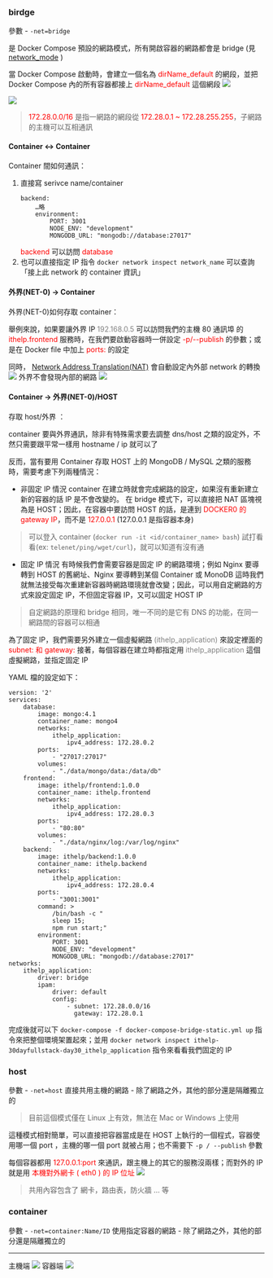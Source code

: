 ### birdge
參數 - `-net=bridge`

是 Docker Compose 預設的網路模式，所有開啟容器的網路都會是 bridge (見 [network_mode](https://docs.docker.com/compose/compose-file/compose-file-v2/#network_mode) )

當 Docker Compose 啟動時，會建立一個名為 <font color=red>dirName_default</font> 的網段，並把 Docker Compose 內的所有容器都接上 <font color=red>dirName_default</font> 這個網段 ![](img/Pasted%20image%2020201217015447.png)

![](img/20110371THr1CEnIA0.png)
> <font color=red>172.28.0.0/16</font> 是指一網路的網段從 <font color=red>172.28.0.1 ~ 172.28.255.255</font>，子網路的主機可以互相通訊
	
####  Container <-> Container
Container 間如何通訊：

1. 直接寫 serivce name/container
	```
	backend:
        …略
        environment:
            PORT: 3001
            NODE_ENV: "development"
            MONGODB_URL: "mongodb://database:27017"
	```
	<font color=red>backend</font> 可以訪問 <font color=red>database</font>
2. 也可以直接指定 IP
	指令 `docker network inspect network_name` 可以查詢「接上此 network 的 container 資訊」

#### 外界(NET-0) -> Container
外界(NET-0)如何存取 container：

舉例來說，如果要讓外界 IP <font color=gray>192.168.0.5</font> 可以訪問我們的主機 80 通訊埠 的 <font color=red>ithelp.frontend</font> 服務時，在我們要啟動容器時一併設定 <font color=red>-p/--publish</font> 的參數；或是在 Docker file 中加上 <font color=red>ports:</font> 的設定

同時， [Network Address Translation(NAT)](https://zh.wikipedia.org/wiki/%E7%BD%91%E7%BB%9C%E5%9C%B0%E5%9D%80%E8%BD%AC%E6%8D%A2) 會自動設定內外部 network 的轉換
![](img/20110371rASyDVgmYE.png)
外界不會發現內部的網路
![](img/201103712FhvGKYHKI.png)

#### Container -> 外界(NET-0)/HOST
存取 host/外界 ：

container 要與外界通訊，除非有特殊需求要去調整 dns/host 之類的設定外，不然只需要跟平常一樣用 hostname / ip 就可以了

反而，當有要用 Container 存取 HOST 上的 MongoDB / MySQL 之類的服務時，需要考慮下列兩種情況：

- 非固定 IP 情況
container 在建立時就會完成網路的設定，如果沒有重新建立新的容器的話 IP 是不會改變的。
在 bridge 模式下，可以直接把 NAT 區塊視為是 HOST；因此，在容器中要訪問 HOST 的話，是連到 <font color=red>DOCKER0 的 gateway IP</font>，而不是 <font color=red>127.0.0.1</font> (127.0.0.1 是指容器本身)
> 可以登入 container (`docker run -it <id/container_name> bash`) 試打看看(ex: `telenet/ping/wget/curl`)，就可以知道有沒有通

- 固定 IP 情況
有時候我們會需要容器是固定 IP 的網路環境；例如 Nginx 要導轉到 HOST 的舊網址、Nginx 要導轉到某個 Container 或 MonoDB
這時我們就無法接受每次重建新容器時網路環璄就會改變；因此，可以用自定網路的方式來設定固定 IP，不但固定容器 IP，又可以固定 HOST IP
> 自定網路的原理和 bridge 相同，唯一不同的是它有 DNS 的功能，在同一網路間的容器可以相通

為了固定 IP，我們需要另外建立一個虛擬網路 <font color=gray>(ithelp_application)</font> 來設定裡面的 <font color=red>subnet: 和 gateway:</font>
接著，每個容器在建立時都指定用 <font color=gray>ithelp_application</font> 這個虛擬網路，並指定固定 IP

YAML 檔的設定如下：
```
version: '2'
services:
    database:
        image: mongo:4.1
        container_name: mongo4
        networks:
            ithelp_application:
                ipv4_address: 172.28.0.2
        ports:
            - "27017:27017"
        volumes:
            - "./data/mongo/data:/data/db"
    frontend:
        image: ithelp/frontend:1.0.0
        container_name: ithelp.frontend
        networks:
            ithelp_application:
                ipv4_address: 172.28.0.3
        ports:
            - "80:80"
        volumes:
            - "./data/nginx/log:/var/log/nginx"
    backend:
        image: ithelp/backend:1.0.0
        container_name: ithelp.backend
        networks:
            ithelp_application:
                ipv4_address: 172.28.0.4
        ports:
            - "3001:3001"
        command: >
            /bin/bash -c "
            sleep 15;
            npm run start;"
        environment:
            PORT: 3001
            NODE_ENV: "development"
            MONGODB_URL: "mongodb://database:27017"
networks:
    ithelp_application:
        driver: bridge
        ipam:
            driver: default
            config:
                - subnet: 172.28.0.0/16
                  gateway: 172.28.0.1
```

完成後就可以下 `docker-compose -f docker-compose-bridge-static.yml up` 指令來把整個環境架置起來；並用 `docker network inspect ithelp-30dayfullstack-day30_ithelp_application` 指令來看看我們固定的 IP

### host
參數 - `-net=host`
直接共用主機的網路 - 除了網路之外，其他的部分還是隔離獨立的
> 目前這個模式僅在 Linux 上有效，無法在 Mac or Windows 上使用

這種模式相對簡單，可以直接把容器當成是在 HOST 上執行的一個程式，容器使用哪一個 port ，主機的哪一個 port 就被占用；也不需要下 `-p / --publish` 參數

每個容器都用 <font color=red>127.0.0.1:port</font> 來通訊，跟主機上的其它的服務沒兩樣；而對外的 IP 就是用 <font color=red>本機對外網卡 ( eth0 ) 的 IP 位址</font>
![](img/201103712yVHsEAsOQ.png)

> 共用內容包含了 網卡，路由表，防火牆 … 等

### container
參數 - `-net=container:Name/ID`
使用指定容器的網路 - 除了網路之外，其他的部分還是隔離獨立的


---

主機端 ![](img/Pasted%20image%2020201210091443.png)
容器端 ![](img/Pasted%20image%2020201210091136.png)